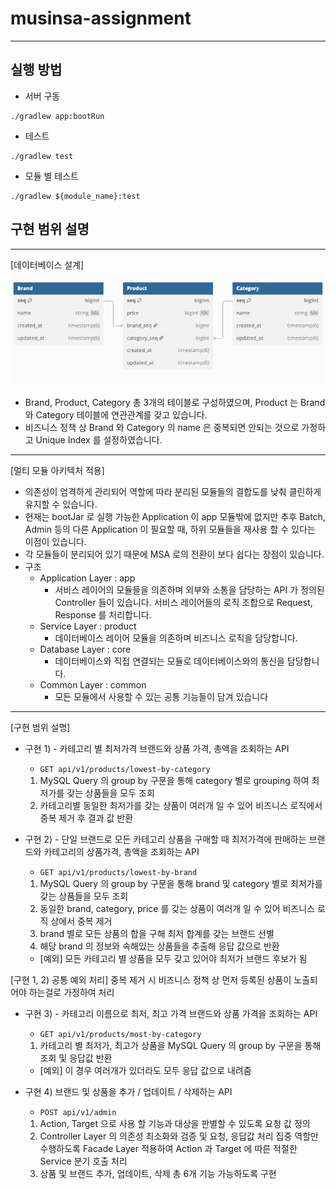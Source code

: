 # musinsa-assignment

---

## 실행 방법

- 서버 구동
```
./gradlew app:bootRun
```

- 테스트
```
./gradlew test
```
- 모듈 별 테스트
```
./gradlew ${module_name}:test
```


## 구현 범위 설명

---

[데이터베이스 설계]
![img.png](img.png)
- Brand, Product, Category 총 3개의 테이블로 구성하였으며, Product 는 Brand 와 Category 테이블에 연관관계를 갖고 있습니다.
- 비즈니스 정책 상 Brand 와 Category 의 name 은 중복되면 안되는 것으로 가정하고 Unique Index 를 설정하였습니다.
---
[멀티 모듈 아키텍처 적용]
- 의존성이 엄격하게 관리되어 역할에 따라 분리된 모듈들의 결합도를 낮춰 클린하게 유지할 수 있습니다.
- 현재는 bootJar 로 실행 가능한 Application 이 app 모듈밖에 없지만 추후 Batch, Admin 등의 다른 Application 이 필요할 때,
  하위 모듈들을 재사용 할 수 있다는 이점이 있습니다.
- 각 모듈들이 분리되어 있기 때문에 MSA 로의 전환이 보다 쉽다는 장점이 있습니다.
- 구조
    - Application Layer : app
        - 서비스 레이어의 모듈들을 의존하며 외부와 소통을 담당하는 API 가 정의된 Controller 들이 있습니다. 서비스 레이어들의 로직 조합으로 Request, Response 를 처리합니다.
    - Service Layer : product
        - 데이터베이스 레이어 모듈을 의존하며 비즈니스 로직을 담당합니다.
    - Database Layer : core
        - 데이터베이스와 직접 연결되는 모듈로 데이터베이스와의 통신을 담당합니다.
    - Common Layer : common
        - 모든 모듈에서 사용할 수 있는 공통 기능들이 담겨 있습니다

---
[구현 범위 설명]
- 구현 1) - 카테고리 별 최저가격 브랜드와 상품 가격, 총액을 조회하는 API 
  - ``GET api/v1/products/lowest-by-category``
  1. MySQL Query 의 group by 구문을 통해 category 별로 grouping 하여 최저가를 갖는 상품들을 모두 조회
  2. 카테고리별 동일한 최저가를 갖는 상품이 여러개 일 수 있어 비즈니스 로직에서 중복 제거 후 결과 값 반환


- 구현 2) - 단일 브랜드로 모든 카테고리 상품을 구매할 때 최저가격에 판매하는 브랜드와 카테고리의 상품가격, 총액을
  조회하는 API 
  - ``GET api/v1/products/lowest-by-brand``
  1. MySQL Query 의 group by 구문을 통해 brand 및 category 별로 최저가를 갖는 상품들을 모두 조회
  2. 동일한 brand, category, price 를 갖는 상품이 여러개 일 수 있어 비즈니스 로직 상에서 중복 제거
  3. brand 별로 모든 상품의 합을 구해 최저 합계를 갖는 브랜드 선별
  4. 해당 brand 의 정보와 속해있는 상품들을 추출해 응답 값으로 반환
  - [예외] 모든 카테고리 별 상품을 모두 갖고 있어야 최저가 브랜드 후보가 됨  


[구현 1, 2) 공통 예외 처리]
중복 제거 시 비즈니스 정책 상 먼저 등록된 상품이 노출되어야 하는걸로 가정하여 처리


- 구현 3) - 카테고리 이름으로 최저, 최고 가격 브랜드와 상품 가격을 조회하는 API 
  - ``GET api/v1/products/most-by-category``
  1. 카테고리 별 최저가, 최고가 상품을 MySQL Query 의 group by 구문을 통해 조회 및 응답값 반환
  - [예외] 이 경우 여러개가 있더라도 모두 응답 값으로 내려줌


- 구현 4) 브랜드 및 상품을 추가 / 업데이트 / 삭제하는 API
  - ``POST api/v1/admin``
  1. Action, Target 으로 사용 할 기능과 대상을 판별할 수 있도록 요청 값 정의
  2. Controller Layer 의 의존성 최소화와 검증 및 요청, 응답값 처리 집중 역할만 수행하도록 Facade Layer 적용하여 Action 과 Target 에 따른 적절한 Service 분기 호출 처리
  3. 상품 및 브랜드 추가, 업데이트, 삭제 총 6개 기능 가능하도록 구현
